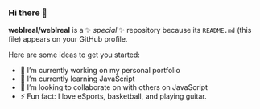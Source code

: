### Hi there 👋


**weblreal/weblreal** is a ✨ _special_ ✨ repository because its `README.md` (this file) appears on your GitHub profile.

Here are some ideas to get you started:

- 🔭 I’m currently working on my personal portfolio
- 🌱 I’m currently learning JavaScript
- 👯 I’m looking to collaborate on with others on JavaScript
- ⚡ Fun fact: I love eSports, basketball, and playing guitar.


